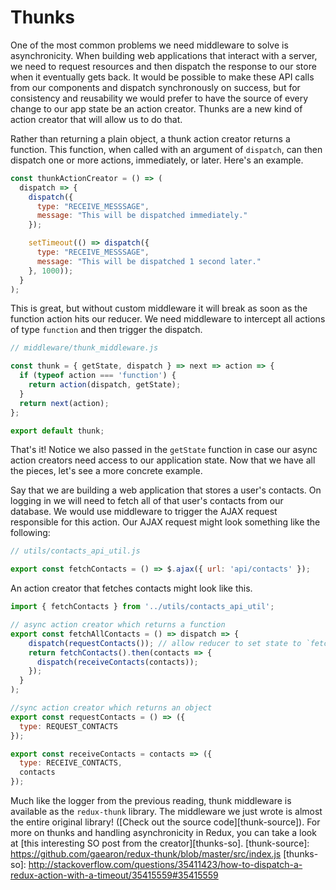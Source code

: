 # Thunks

One of the most common problems we need middleware to solve is asynchronicity. When building web applications that interact with a server, we need to request resources and then dispatch the response to our store when it eventually gets back. It would be possible to make these API calls from our components and dispatch synchronously on success, but for consistency and reusability we would prefer to have the source of every change to our app state be an action creator. Thunks are a new kind of action creator that will allow us to do that.

Rather than returning a plain object, a thunk action creator returns a function. This function, when called with an argument of `dispatch`, can then dispatch one or more actions, immediately, or later. Here's an example.

```js
const thunkActionCreator = () => (
  dispatch => {
    dispatch({
      type: "RECEIVE_MESSSAGE",
      message: "This will be dispatched immediately."
    });

    setTimeout(() => dispatch({
      type: "RECEIVE_MESSSAGE",
      message: "This will be dispatched 1 second later."
    }, 1000));
  }
);
```

This is great, but without custom middleware it will break as soon as the function action hits our reducer. We need middleware to intercept all actions of type `function` and then trigger the dispatch.

```js
// middleware/thunk_middleware.js

const thunk = { getState, dispatch } => next => action => {
  if (typeof action === 'function') {
    return action(dispatch, getState);
  }
  return next(action);
};

export default thunk;
```

That's it! Notice we also passed in the `getState` function in case our async action creators need access to our application state. Now that we have all the pieces, let's see a more concrete example.

Say that we are building a web application that stores a user's contacts. On logging in we will need to fetch all of that user's contacts from our database. We would use middleware to trigger the AJAX request responsible for this action. Our AJAX request might look something like the following:

```js
// utils/contacts_api_util.js

export const fetchContacts = () => $.ajax({ url: 'api/contacts' });
```

An action creator that fetches contacts might look like this.

```js
import { fetchContacts } from '../utils/contacts_api_util';

// async action creator which returns a function
export const fetchAllContacts = () => dispatch => {
    dispatch(requestContacts()); // allow reducer to set state to `fetching: true`
    return fetchContacts().then(contacts => {
      dispatch(receiveContacts(contacts));
    });
  }
);

//sync action creator which returns an object
export const requestContacts = () => ({
  type: REQUEST_CONTACTS
});

export const receiveContacts = contacts => ({
  type: RECEIVE_CONTACTS,
  contacts
});
```

Much like the logger from the previous reading, thunk middleware is available as the `redux-thunk` library. The middleware we just wrote is almost the entire original library! ([Check out the source code][thunk-source]). For more on thunks and handling asynchronicity in Redux, you can take a look at [this interesting SO post from the creator][thunks-so].
[thunk-source]: https://github.com/gaearon/redux-thunk/blob/master/src/index.js
[thunks-so]: http://stackoverflow.com/questions/35411423/how-to-dispatch-a-redux-action-with-a-timeout/35415559#35415559
